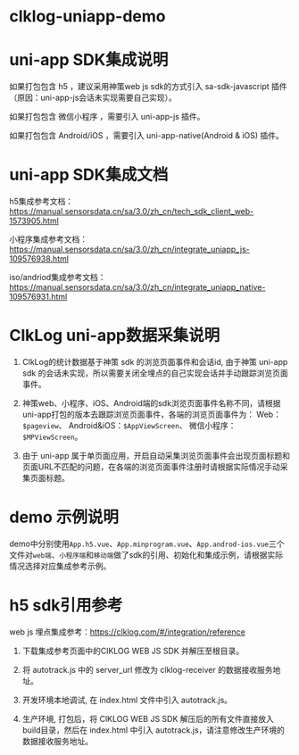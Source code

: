 # clklog-uniapp-demo

# uni-app SDK集成说明

如果打包包含 h5 ，建议采用神策web js sdk的方式引入  sa-sdk-javascript 插件（原因：uni-app-js会话未实现需要自己实现）。

如果打包包含 微信小程序 ，需要引入  uni-app-js 插件。

如果打包包含 Android/iOS ，需要引入  uni-app-native(Android & iOS) 插件。

# uni-app SDK集成文档

h5集成参考文档：<https://manual.sensorsdata.cn/sa/3.0/zh_cn/tech_sdk_client_web-1573905.html>

小程序集成参考文档：<https://manual.sensorsdata.cn/sa/3.0/zh_cn/integrate_uniapp_js-109576938.html>

iso/andriod集成参考文档：<https://manual.sensorsdata.cn/sa/3.0/zh_cn/integrate_uniapp_native-109576931.html>  

# ClkLog uni-app数据采集说明

1. ClkLog的统计数据基于神策 sdk 的浏览页面事件和会话id, 由于神策 uni-app sdk 的会话未实现，所以需要关闭全埋点的自己实现会话并手动跟踪浏览页面事件。

2. 神策web、小程序、iOS、Android端的sdk浏览页面事件名称不同，请根据uni-app打包的版本去跟踪浏览页面事件，各端的浏览页面事件为：    Web：`$pageview`、    Android&iOS：`$AppViewScreen`、    微信小程序：`$MPViewScreen`。

3. 由于 uni-app 属于单页面应用，开启自动采集浏览页面事件会出现页面标题和页面URL不匹配的问题，在各端的浏览页面事件注册时请根据实际情况手动采集页面标题。

# demo 示例说明

 demo中分别使用`App.h5.vue`、`App.minprogram.vue`、`App.androd-ios.vue`三个文件对`web端`、`小程序端`和`移动端`做了sdk的引用、初始化和集成示例，请根据实际情况选择对应集成参考示例。

# h5 sdk引用参考

 web js 埋点集成参考：<https://clklog.com/#/integration/reference>

 1. 下载集成参考页面中的ClKLOG WEB JS SDK 并解压至根目录。

 2. 将 autotrack.js 中的 server_url 修改为 clklog-receiver 的数据接收服务地址。

 3. 开发环境本地调试, 在 index.html 文件中引入 autotrack.js。

 4. 生产环境, 打包后，将 ClKLOG WEB JS SDK 解压后的所有文件直接放入build目录，然后在 index.html 中引入 autotrack.js，请注意修改生产环境的数据接收服务地址。
